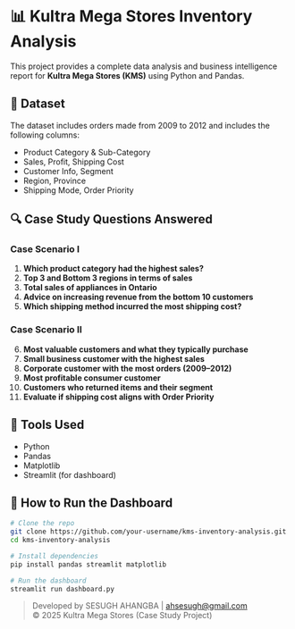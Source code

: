 
# 📊 Kultra Mega Stores Inventory Analysis

This project provides a complete data analysis and business intelligence report for **Kultra Mega Stores (KMS)** using Python and Pandas.

## 📁 Dataset
The dataset includes orders made from 2009 to 2012 and includes the following columns:
- Product Category & Sub-Category
- Sales, Profit, Shipping Cost
- Customer Info, Segment
- Region, Province
- Shipping Mode, Order Priority

## 🔍 Case Study Questions Answered

### Case Scenario I
1. **Which product category had the highest sales?**
2. **Top 3 and Bottom 3 regions in terms of sales**
3. **Total sales of appliances in Ontario**
4. **Advice on increasing revenue from the bottom 10 customers**
5. **Which shipping method incurred the most shipping cost?**

### Case Scenario II
6. **Most valuable customers and what they typically purchase**
7. **Small business customer with the highest sales**
8. **Corporate customer with the most orders (2009–2012)**
9. **Most profitable consumer customer**
10. **Customers who returned items and their segment**
11. **Evaluate if shipping cost aligns with Order Priority**

## 🧪 Tools Used
- Python
- Pandas
- Matplotlib
- Streamlit (for dashboard)

## 🚀 How to Run the Dashboard

```bash
# Clone the repo
git clone https://github.com/your-username/kms-inventory-analysis.git
cd kms-inventory-analysis

# Install dependencies
pip install pandas streamlit matplotlib

# Run the dashboard
streamlit run dashboard.py
```

> Developed by SESUGH AHANGBA | ahsesugh@gmail.com  
> © 2025 Kultra Mega Stores (Case Study Project)

